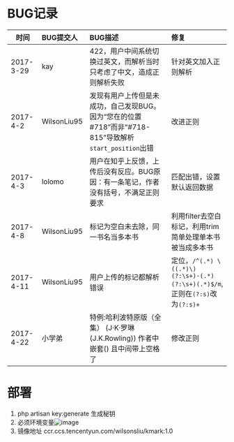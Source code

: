 # BUG记录

| 时间  | BUG提交人  | BUG描述  | 修复  |   
|---|:---|:---|:---|
|2017-3-29   | kay  | 422，用户中间系统切换过英文，而解析当时只考虑了中文，造成正则解析失败   |针对英文加入正则解析 |   
|2017-4-2   | WilsonLiu95   | 发现有用户上传但是未成功，自己发现BUG。因为“您在的位置#718”而非“#718-815”导致解析`start_position`出错   | 改进正则  |   
|2017-4-3   | lolomo   | 用户在知乎上反馈，上传后没有反应。BUG原因：有一条笔记，作者没有括号，不满足正则要求   | 匹配出错，设置默认返回数据  |   
|2017-4-8   | WilsonLiu95   | 标记为空白未去除，同一书名当多本书   | 利用filter去空白标记，利用trim简单处理单本书被当成多本书  |
|2017-4-11   | WilsonLiu95   | 用户上传的标记都解析错误   | 定位，`/^(.*) \((.*)\)(?:\s+)-(.*)(?:\s+)(.*)$/m`,正则在`(?:s)`改为`(?:s)+`  |
|2017-4-22   | 小学弟   | 特例:哈利波特原版（全集） (J·K·罗琳 (J.K.Rowling))   作者中嵌套() 且中间带上空格了   | 修改正则  |   

# 部署
1. php artisan key:generate 生成秘钥
2. 必须环境变量![image](https://user-images.githubusercontent.com/13747057/149648304-7c7e7be5-1583-43dd-a9b8-3d3d8317927d.png)
3. 镜像地址 ccr.ccs.tencentyun.com/wilsonsliu/kmark:1.0
